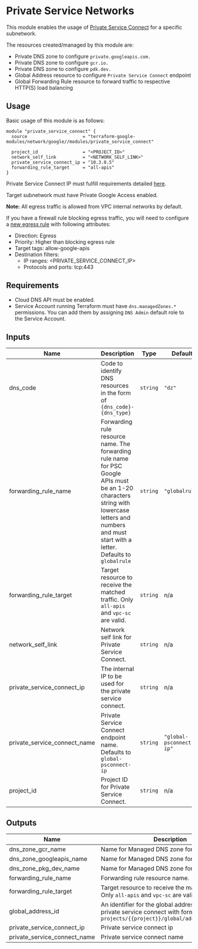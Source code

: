 # Private Service Networks

This module enables the usage of [Private Service Connect](https://cloud.google.com/vpc/docs/private-service-connect) for a specific subnetwork.

The resources created/managed by this module are:

- Private DNS zone to configure `private.googleapis.com.`
- Private DNS zone to configure `gcr.io.`
- Private DNS zone to configure `pdk.dev.`
- Global Address resource to configure `Private Service Connect` endpoint
- Global Forwarding Rule resource to forward traffic to respective HTTP(S) load balancing

## Usage

Basic usage of this module is as follows:

```hcl
module "private_service_connect" {
  source                     = "terraform-google-modules/network/google//modules/private_service_connect"

  project_id                 = "<PROJECT_ID>"
  network_self_link          = "<NETWORK_SELF_LINK>"
  private_service_connect_ip = "10.3.0.5"
  forwarding_rule_target     = "all-apis"
}
```

Private Service Connect IP must fulfill requirements detailed [here](https://cloud.google.com/vpc/docs/configure-private-service-connect-apis#ip-address-requirements).

Target subnetwork must have Private Google Access enabled.

**Note:**  All egress traffic is allowed from VPC internal networks by default.

If you have a firewall rule blocking egress traffic, you will need to configure a [new egress rule](https://cloud.google.com/vpc/docs/using-firewalls#creating_firewall_rules) with following attributes:

- Direction: Egress
- Priority: Higher than blocking egress rule
- Target tags: allow-google-apis
- Destination filters:
   - IP ranges: <PRIVATE_SERVICE_CONNECT_IP>
   - Protocols and ports: tcp:443

## Requirements

- Cloud DNS API must be enabled.
- Service Account running Terraform must have `dns.managedZones.*` permissions. You can add them by assigning `DNS Admin` default role to the Service Account.

<!-- BEGINNING OF PRE-COMMIT-TERRAFORM DOCS HOOK -->
## Inputs

| Name | Description | Type | Default | Required |
|------|-------------|------|---------|:--------:|
| dns\_code | Code to identify DNS resources in the form of `{dns_code}-{dns_type}` | `string` | `"dz"` | no |
| forwarding\_rule\_name | Forwarding rule resource name. The forwarding rule name for PSC Google APIs must be an 1-20 characters string with lowercase letters and numbers and must start with a letter. Defaults to `globalrule` | `string` | `"globalrule"` | no |
| forwarding\_rule\_target | Target resource to receive the matched traffic. Only `all-apis` and `vpc-sc` are valid. | `string` | n/a | yes |
| network\_self\_link | Network self link for Private Service Connect. | `string` | n/a | yes |
| private\_service\_connect\_ip | The internal IP to be used for the private service connect. | `string` | n/a | yes |
| private\_service\_connect\_name | Private Service Connect endpoint name. Defaults to `global-psconnect-ip` | `string` | `"global-psconnect-ip"` | no |
| project\_id | Project ID for Private Service Connect. | `string` | n/a | yes |

## Outputs

| Name | Description |
|------|-------------|
| dns\_zone\_gcr\_name | Name for Managed DNS zone for GCR |
| dns\_zone\_googleapis\_name | Name for Managed DNS zone for GoogleAPIs |
| dns\_zone\_pkg\_dev\_name | Name for Managed DNS zone for PKG\_DEV |
| forwarding\_rule\_name | Forwarding rule resource name. |
| forwarding\_rule\_target | Target resource to receive the matched traffic. Only `all-apis` and `vpc-sc` are valid. |
| global\_address\_id | An identifier for the global address created for the private service connect with format `projects/{{project}}/global/addresses/{{name}}` |
| private\_service\_connect\_ip | Private service connect ip |
| private\_service\_connect\_name | Private service connect name |

<!-- END OF PRE-COMMIT-TERRAFORM DOCS HOOK -->
